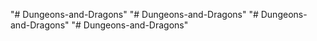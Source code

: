 "# Dungeons-and-Dragons" 
"# Dungeons-and-Dragons" 
"# Dungeons-and-Dragons" 
"# Dungeons-and-Dragons" 
